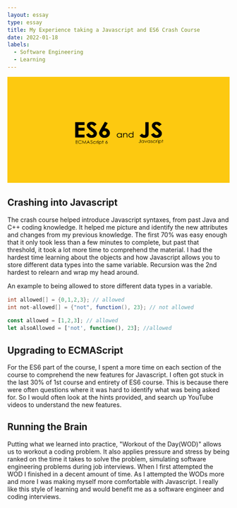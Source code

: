 ```yaml
---
layout: essay
type: essay
title: My Experience taking a Javascript and ES6 Crash Course 
date: 2022-01-18
labels:
  - Software Engineering
  - Learning
---
```

<img class="center" src="../images/JS_ES6.png" width="520" height="240" alt="">
<h2> Crashing into Javascript </h2>

The crash course helped introduce Javascript syntaxes, from past Java and C++ coding knowledge. It helped me picture and identify the new attributes and changes from my previous knowledge. The first 70% was easy enough that it only took less than a few minutes to complete, but past that threshold, it took a lot more time to comprehend the material. I had the hardest time learning about the objects and how Javascript allows you to store different data types into the same variable. Recursion was the 2nd hardest to relearn and wrap my head around.

An example to being allowed to store different data types in a variable. 
```java
int allowed[] = {0,1,2,3}; // allowed
int not-allowed[] = {"not", function(), 23}; // not allowed
```
```javascript
const allowed = [1,2,3]; // allowed
let alsoAllowed = ['not', function(), 23]; //allowed
```

<h2> Upgrading to ECMAScript </h2>
For the ES6 part of the course, I spent a more time on each section of the course to comprehend the new features for Javascript. I often got stuck in the last 30% of 1st course and entirety of ES6 course. This is because there were often questions where it was hard to identify what was being asked for. So I would often look at the hints provided, and search up YouTube videos to understand the new features.

<h2> Running the Brain </h2>
Putting what we learned into practice, "Workout of the Day(WOD)" allows us to workout a coding problem. It also applies pressure and stress by being ranked on the time it takes to solve the problem, simulating software engineering problems during job interviews. When I first attempted the WOD I finished in a decent amount of time. As I attempted the WODs more and more I was making myself more comfortable with Javascript. I really like this style of learning and would benefit me as a software engineer and coding interviews. 
